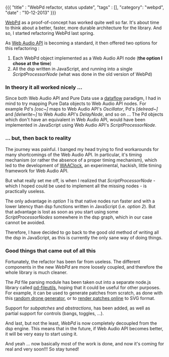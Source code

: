 {{{
  "title" : "WebPd refactor, status update",
  "tags" : [],
  "category": "webpd",
  "date" : "10-12-2013"
}}}

[WebPd](https://github.com/sebpiq/WebPd) as a proof-of-concept has worked quite well so far. It's about time to think about a better, faster, more durable architecture for the library. And so, I started refactoring WebPd last spring.

As [Web Audio API](https://dvcs.w3.org/hg/audio/raw-file/tip/webaudio/specification.html) is becoming a standard, it then offered two options for this refactoring :

1. Each WebPd object implemented as a Web Audio API node (**the option I chose at the time**)
2. All the dsp written in JavaScript, and running into a single *ScriptProcessorNode* (what was done in the old version of WebPd)

### In theory it all worked nicely ...

Since both Web Audio API and Pure Data use a [dataflow](http://en.wikipedia.org/wiki/Dataflow_programming) paradigm, I had in mind to try mapping Pure Data objects to Web Audio API nodes. For example Pd's *[osc~]* maps to Web Audio API's *Oscillator*, Pd's *[delread~]* and *[delwrite~]* to Web Audio API's *DelayNode*, and so on ... The Pd objects which don't have an equivalent in Web Audio API, would have been implemented in JavaScript using Web Audio API's *ScriptProcessorNode*.

### ... but, then back to reality

The journey was painful. I banged my head trying to find workarounds for many shortcomings of the Web Audio API. In particular, it's timing mechanism (or rather the absence of a proper timing mechanism), which led to the development of [WAAClock](https://github.com/sebpiq/WAAClock), an experimental, hackish, little timing framework for Web Audio API.

But what really set me off, is when I realized that *ScriptProcessorNode* - which I hoped could be used to implement all the missing nodes - is practically useless.

The only advantage in *option 1* is that native nodes run faster and with a lower latency than dsp functions written in JavaScript (i.e. *option 2*). But that advantage is lost as soon as you start using some *ScriptProcessorNodes* somewhere in the dsp graph, which in our case cannot be avoided.

Therefore, I have decided to go back to the good old method of writing all the dsp in JavaScript, as this is currently the only sane way of doing things.

### Good things that came out of all this

Fortunately, the refactor has been far from useless. The different components in the new *WebPd* are more loosely coupled, and therefore the whole library is much cleaner.

The *Pd* file parsing module has been taken out into a separate node.js library called [pd-fileutils](https://github.com/sebpiq/pd-fileutils), hoping that it could be useful for other purposes. For example, it can be used to generate patches from scratch, as done with this [random drone generator](http://sebpiq.github.io/pd-fileutils/randomDrone.html), or to [render patches online](http://sebpiq.github.io/pd-fileutils/onlineSvgRenderer.html) to SVG format.

Support for *subpatches* and *abstractions*, has been added, as well as partial support for controls (bangs, toggles, ...).

And last, but not the least, *WebPd* is now completely decoupled from the dsp engine. This means that in the future, if Web Audio API becomes better, it will be very easy to start using it.

And yeah ... now basically most of the work is done, and now it's coming for real and very soon!!! So stay tuned!
